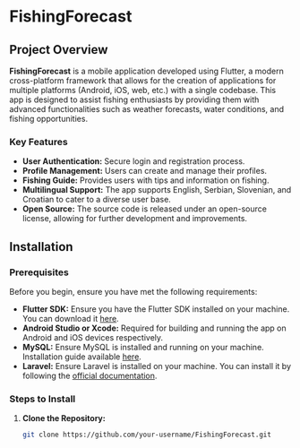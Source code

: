 # FishingForecast

## Project Overview

**FishingForecast** is a mobile application developed using Flutter, a modern cross-platform framework that allows for the creation of applications for multiple platforms (Android, iOS, web, etc.) with a single codebase. This app is designed to assist fishing enthusiasts by providing them with advanced functionalities such as weather forecasts, water conditions, and fishing opportunities.

### Key Features

- **User Authentication:** Secure login and registration process.
- **Profile Management:** Users can create and manage their profiles.
- **Fishing Guide:** Provides users with tips and information on fishing.
- **Multilingual Support:** The app supports English, Serbian, Slovenian, and Croatian to cater to a diverse user base.
- **Open Source:** The source code is released under an open-source license, allowing for further development and improvements.

## Installation

### Prerequisites

Before you begin, ensure you have met the following requirements:

- **Flutter SDK:** Ensure you have the Flutter SDK installed on your machine. You can download it [here](https://flutter.dev/docs/get-started/install).
- **Android Studio or Xcode:** Required for building and running the app on Android and iOS devices respectively.
- **MySQL:** Ensure MySQL is installed and running on your machine. Installation guide available [here](https://dev.mysql.com/doc/mysql-installation-excerpt/5.7/en/).
- **Laravel:** Ensure Laravel is installed on your machine. You can install it by following the [official documentation](https://laravel.com/docs/installation).

### Steps to Install

1. **Clone the Repository:**

   ```bash
   git clone https://github.com/your-username/FishingForecast.git
